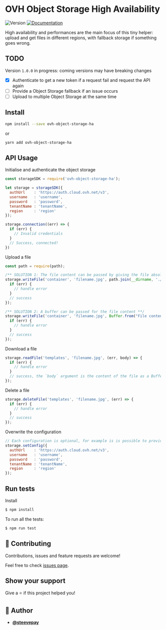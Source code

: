 # OVH Object Storage High Availability

![Version](https://img.shields.io/badge/version-0.1.1-blue.svg?style=flat-square&cacheSeconds=2592000)
[![Documentation](https://img.shields.io/badge/documentation-yes-brightgreen.svg?style=flat-square)](#api-usage)


High availability and performances are the main focus of this tiny helper: upload and get files in different regions, with fallback storage if something goes wrong.

## TODO

Version `1.0.0` in progress: coming versions may have breaking changes

- [x] Authenticate to get a new token if a request fail and request the API again
- [ ] Provide a Object Storage fallback if an issue occurs
- [ ] Upload to multiple Object Storage at the same time

## Install

```sh
npm install --save ovh-object-storage-ha
```

or

```sh
yarn add ovh-object-storage-ha
```
## API Usage

Initialise and authenticate the object storage
```js
const storageSDK = require('ovh-object-storage-ha');

let storage = storageSDK({
  authUrl    : 'https://auth.cloud.ovh.net/v3',
  username   : 'username',
  password   : 'password',
  tenantName : 'tenantName',
  region     : 'region'
});

storage.connection((err) => {
  if (err) {
    // Invalid credentials
  }
  // Success, connected!
})
```
Upload a file
```js
const path = require(path);

/** SOLUTION 1: The file content can be passed by giving the file absolute path **/
storage.writeFile('container', 'filename.jpg', path.join(__dirname, './assets/file.txt'), (err) => {
  if (err) {
    // handle error
  }
  // success
});

/** SOLUTION 2: A buffer can be passed for the file content **/
storage.writeFile('container', 'filename.jpg', Buffer.from("File content"), (err) => {
  if (err) {
    // handle error
  }
  // success
});
```
Download a file
```js
storage.readFile('templates', 'filename.jpg', (err, body) => {
  if (err) {
    // handle error
  }
  // success, the `body` argument is the content of the file as a Buffer
});
```

Delete a file
```js
storage.deleteFile('templates', 'filename.jpg', (err) => {
  if (err) {
    // handle error
  }
  // success
});
```


Overwrite the configuration
```js
// Each configuration is optional, for example is is possible to provide only the username and password
storage.setConfig({
  authUrl    : 'https://auth.cloud.ovh.net/v3',
  username   : 'username',
  password   : 'password',
  tenantName : 'tenantName',
  region     : 'region'
});
```


## Run tests

Install

```bash
$ npm install
```

To run all the tests:

```bash
$ npm run test
```

## 🤝 Contributing

Contributions, issues and feature requests are welcome!

Feel free to check [issues page](https://github.com/carboneio/ovh-object-storage-ha/issues).

## Show your support

Give a ⭐️ if this project helped you!

## 👤 Author

- [**@steevepay**](https://github.com/steevepay)
